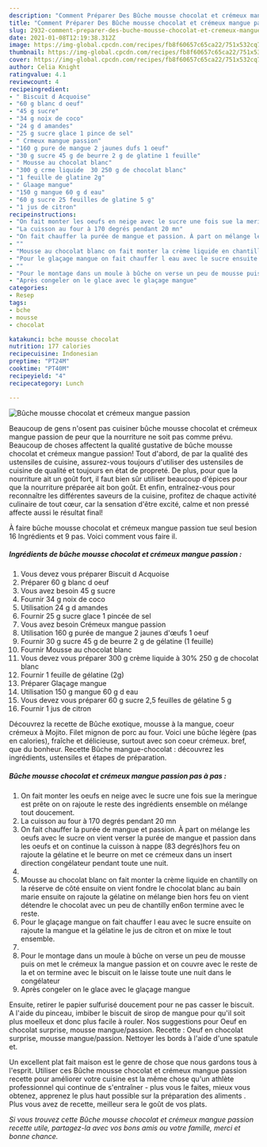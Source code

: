 ```yaml
---
description: "Comment Préparer Des Bûche mousse chocolat et crémeux mangue passion"
title: "Comment Préparer Des Bûche mousse chocolat et crémeux mangue passion"
slug: 2932-comment-preparer-des-buche-mousse-chocolat-et-cremeux-mangue-passion
date: 2021-01-08T12:19:38.312Z
image: https://img-global.cpcdn.com/recipes/fb8f60657c65ca22/751x532cq70/buche-mousse-chocolat-et-cremeux-mangue-passion-photo-principale-de-la-recette.jpg
thumbnail: https://img-global.cpcdn.com/recipes/fb8f60657c65ca22/751x532cq70/buche-mousse-chocolat-et-cremeux-mangue-passion-photo-principale-de-la-recette.jpg
cover: https://img-global.cpcdn.com/recipes/fb8f60657c65ca22/751x532cq70/buche-mousse-chocolat-et-cremeux-mangue-passion-photo-principale-de-la-recette.jpg
author: Celia Knight
ratingvalue: 4.1
reviewcount: 4
recipeingredient:
- " Biscuit d Acquoise"
- "60 g blanc d oeuf"
- "45 g sucre"
- "34 g noix de coco"
- "24 g d amandes"
- "25 g sucre glace 1 pince de sel"
- " Crmeux mangue passion"
- "160 g pure de mangue 2 jaunes dufs 1 oeuf"
- "30 g sucre 45 g de beurre 2 g de glatine 1 feuille"
- " Mousse au chocolat blanc"
- "300 g crme liquide  30 250 g de chocolat blanc"
- "1 feuille de glatine 2g"
- " Glaage mangue"
- "150 g mangue 60 g d eau"
- "60 g sucre 25 feuilles de glatine 5 g"
- "1 jus de citron"
recipeinstructions:
- "On fait monter les oeufs en neige avec le sucre une fois sue la meringue est prête on on rajoute le reste des ingrédients ensemble on mélange tout doucement."
- "La cuisson au four à 170 degrés pendant 20 mn"
- "On fait chauffer la purée de mangue et passion. À part on mélange les oeufs avec le sucre on vient verser la purée de mangue et passion dans les oeufs et on continue la cuisson à nappe (83 degrés)hors feu on rajoute la gélatine et le beurre on met ce crémeux dans un insert direction congélateur pendant toute une nuit."
- ""
- "Mousse au chocolat blanc on fait monter la crème liquide en chantilly on la réserve de côté ensuite on vient fondre le chocolat blanc au bain marie ensuite on rajoute la gélatine on mélange bien hors feu on vient détendre le chocolat avec un peu de chantilly en6on termine avec le reste."
- "Pour le glaçage mangue on fait chauffer l eau avec le sucre ensuite on rajoute la mangue et la gélatine le jus de citron et on mixe le tout ensemble."
- ""
- "Pour le montage dans un moule à bûche on verse un peu de mousse puis on met le crémeux la mangue passion et on couvre avec le reste de la et on termine avec le biscuit on le laisse toute une nuit dans le congélateur"
- "Après congeler on le glace avec le glaçage mangue"
categories:
- Resep
tags:
- bche
- mousse
- chocolat

katakunci: bche mousse chocolat 
nutrition: 177 calories
recipecuisine: Indonesian
preptime: "PT24M"
cooktime: "PT40M"
recipeyield: "4"
recipecategory: Lunch

---
```



![Bûche mousse chocolat et crémeux mangue passion](https://img-global.cpcdn.com/recipes/fb8f60657c65ca22/751x532cq70/buche-mousse-chocolat-et-cremeux-mangue-passion-photo-principale-de-la-recette.jpg)

Beaucoup de gens n'osent pas cuisiner bûche mousse chocolat et crémeux mangue passion de peur que la nourriture ne soit pas comme prévu. Beaucoup de choses affectent la qualité gustative de bûche mousse chocolat et crémeux mangue passion! Tout d'abord, de par la qualité des ustensiles de cuisine, assurez-vous toujours d'utiliser des ustensiles de cuisine de qualité et toujours en état de propreté. De plus, pour que la nourriture ait un goût fort, il faut bien sûr utiliser beaucoup d'épices pour que la nourriture préparée ait bon goût. Et enfin, entraînez-vous pour reconnaître les différentes saveurs de la cuisine, profitez de chaque activité culinaire de tout cœur, car la sensation d'être excité, calme et non pressé affecte aussi le résultat final!

<!--inarticleads1-->

À faire bûche mousse chocolat et crémeux mangue passion tue seul besion 16 Ingrédients et 9 pas. Voici comment vous faire il.

##### Ingrédients de bûche mousse chocolat et crémeux mangue passion :

1. Vous devez vous préparer  Biscuit d Acquoise
1. Préparer 60 g blanc d oeuf
1. Vous avez besoin 45 g sucre
1. Fournir 34 g noix de coco
1. Utilisation 24 g d amandes
1. Fournir 25 g sucre glace 1 pincée de sel
1. Vous avez besoin  Crémeux mangue passion
1. Utilisation 160 g purée de mangue 2 jaunes d&#39;œufs 1 oeuf
1. Fournir 30 g sucre 45 g de beurre 2 g de gélatine (1 feuille)
1. Fournir  Mousse au chocolat blanc
1. Vous devez vous préparer 300 g crème liquide à 30% 250 g de chocolat blanc
1. Fournir 1 feuille de gélatine (2g)
1. Préparer  Glaçage mangue
1. Utilisation 150 g mangue 60 g d eau
1. Vous devez vous préparer 60 g sucre 2,5 feuilles de gélatine 5 g
1. Fournir 1 jus de citron


Découvrez la recette de Bûche exotique, mousse à la mangue, coeur crémeux à Mojito. Filet mignon de porc au four. Voici une bûche légère (pas en calories), fraîche et délicieuse, surtout avec son coeur crémeux. bref, que du bonheur. Recette Bûche mangue-chocolat : découvrez les ingrédients, ustensiles et étapes de préparation. 

<!--inarticleads2-->

##### Bûche mousse chocolat et crémeux mangue passion pas à pas :

1. On fait monter les oeufs en neige avec le sucre une fois sue la meringue est prête on on rajoute le reste des ingrédients ensemble on mélange tout doucement.
1. La cuisson au four à 170 degrés pendant 20 mn
1. On fait chauffer la purée de mangue et passion. À part on mélange les oeufs avec le sucre on vient verser la purée de mangue et passion dans les oeufs et on continue la cuisson à nappe (83 degrés)hors feu on rajoute la gélatine et le beurre on met ce crémeux dans un insert direction congélateur pendant toute une nuit.
1. 
1. Mousse au chocolat blanc on fait monter la crème liquide en chantilly on la réserve de côté ensuite on vient fondre le chocolat blanc au bain marie ensuite on rajoute la gélatine on mélange bien hors feu on vient détendre le chocolat avec un peu de chantilly en6on termine avec le reste.
1. Pour le glaçage mangue on fait chauffer l eau avec le sucre ensuite on rajoute la mangue et la gélatine le jus de citron et on mixe le tout ensemble.
1. 
1. Pour le montage dans un moule à bûche on verse un peu de mousse puis on met le crémeux la mangue passion et on couvre avec le reste de la et on termine avec le biscuit on le laisse toute une nuit dans le congélateur
1. Après congeler on le glace avec le glaçage mangue


Ensuite, retirer le papier sulfurisé doucement pour ne pas casser le biscuit. A l&#39;aide du pinceau, imbiber le biscuit de sirop de mangue pour qu&#39;il soit plus moelleux et donc plus facile à rouler. Nos suggestions pour Oeuf en chocolat surprise, mousse mangue/passion. Recette : Oeuf en chocolat surprise, mousse mangue/passion. Nettoyer les bords à l&#39;aide d&#39;une spatule et. 

<!--inarticleads1-->

<p>
Un excellent plat fait maison est le genre de chose que nous gardons tous à l'esprit. Utiliser ces Bûche mousse chocolat et crémeux mangue passion recette pour améliorer votre cuisine est la même chose qu'un athlète professionnel qui continue de s'entraîner - plus vous le faites, mieux vous obtenez, apprenez le plus haut possible sur la préparation des aliments . Plus vous avez de recette, meilleur sera le goût de vos plats.
</p>

<p>
<i>Si vous trouvez cette Bûche mousse chocolat et crémeux mangue passion recette utile, partagez-la avec vos bons amis ou votre famille, merci et bonne chance.</i>
</p>
